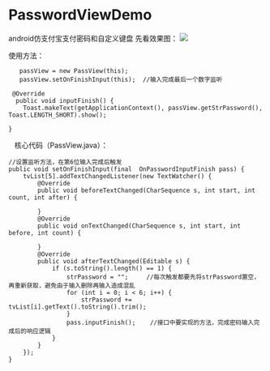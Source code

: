 
# PasswordViewDemo
android仿支付宝支付密码和自定义键盘
先看效果图：
![](http://i.imgur.com/Ra4uvfl.png)

使用方法：

       passView = new PassView(this);  
       passView.setOnFinishInput(this);  //输入完成最后一个数字监听

     @Override 
      public void inputFinish() {  
        Toast.makeText(getApplicationContext(), passView.getStrPassword(), Toast.LENGTH_SHORT).show();  
          
    }  
    
    
    核心代码（PassView.java）：

    //设置监听方法，在第6位输入完成后触发
    public void setOnFinishInput(final  OnPasswordInputFinish pass) {
        tvList[5].addTextChangedListener(new TextWatcher() {
            @Override
            public void beforeTextChanged(CharSequence s, int start, int count, int after) {

            }
            @Override
            public void onTextChanged(CharSequence s, int start, int before, int count) {

            }
            @Override
            public void afterTextChanged(Editable s) {
                if (s.toString().length() == 1) {
                    strPassword = "";     //每次触发都要先将strPassword置空，再重新获取，避免由于输入删除再输入造成混乱
                    for (int i = 0; i < 6; i++) {
                        strPassword += tvList[i].getText().toString().trim();
                    }
                    pass.inputFinish();    //接口中要实现的方法，完成密码输入完成后的响应逻辑
                }
            }
        });
    }
